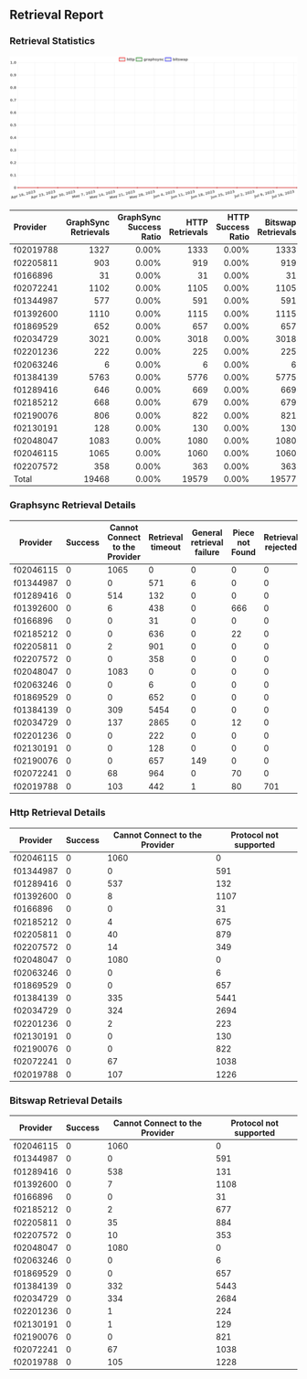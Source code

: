 ## Retrieval Report
### Retrieval Statistics
<img src="https://raw.githubusercontent.com/data-preservation-programs/filplus-checker-assets/main/filecoin-project/filecoin-plus-large-datasets/issues/1610/1689757237962.png"/>

| Provider  | GraphSync Retrievals | GraphSync Success Ratio | HTTP Retrievals | HTTP Success Ratio | Bitswap Retrievals | Bitswap Success Ratio |
| :-------- | -------------------: | ----------------------: | --------------: | -----------------: | -----------------: | --------------------: |
| f02019788 |                 1327 |                   0.00% |            1333 |              0.00% |               1333 |                 0.00% |
| f02205811 |                  903 |                   0.00% |             919 |              0.00% |                919 |                 0.00% |
| f0166896  |                   31 |                   0.00% |              31 |              0.00% |                 31 |                 0.00% |
| f02072241 |                 1102 |                   0.00% |            1105 |              0.00% |               1105 |                 0.00% |
| f01344987 |                  577 |                   0.00% |             591 |              0.00% |                591 |                 0.00% |
| f01392600 |                 1110 |                   0.00% |            1115 |              0.00% |               1115 |                 0.00% |
| f01869529 |                  652 |                   0.00% |             657 |              0.00% |                657 |                 0.00% |
| f02034729 |                 3021 |                   0.00% |            3018 |              0.00% |               3018 |                 0.00% |
| f02201236 |                  222 |                   0.00% |             225 |              0.00% |                225 |                 0.00% |
| f02063246 |                    6 |                   0.00% |               6 |              0.00% |                  6 |                 0.00% |
| f01384139 |                 5763 |                   0.00% |            5776 |              0.00% |               5775 |                 0.00% |
| f01289416 |                  646 |                   0.00% |             669 |              0.00% |                669 |                 0.00% |
| f02185212 |                  668 |                   0.00% |             679 |              0.00% |                679 |                 0.00% |
| f02190076 |                  806 |                   0.00% |             822 |              0.00% |                821 |                 0.00% |
| f02130191 |                  128 |                   0.00% |             130 |              0.00% |                130 |                 0.00% |
| f02048047 |                 1083 |                   0.00% |            1080 |              0.00% |               1080 |                 0.00% |
| f02046115 |                 1065 |                   0.00% |            1060 |              0.00% |               1060 |                 0.00% |
| f02207572 |                  358 |                   0.00% |             363 |              0.00% |                363 |                 0.00% |
| Total     |                19468 |                   0.00% |           19579 |              0.00% |              19577 |                 0.00% |

### Graphsync Retrieval Details
| Provider  | Success | Cannot Connect to the Provider | Retrieval timeout | General retrieval failure | Piece not Found | Retrieval rejected | Deal state missing |
| --------- | ------- | ------------------------------ | ----------------- | ------------------------- | --------------- | ------------------ | ------------------ |
| f02046115 | 0       | 1065                           | 0                 | 0                         | 0               | 0                  | 0                  |
| f01344987 | 0       | 0                              | 571               | 6                         | 0               | 0                  | 0                  |
| f01289416 | 0       | 514                            | 132               | 0                         | 0               | 0                  | 0                  |
| f01392600 | 0       | 6                              | 438               | 0                         | 666             | 0                  | 0                  |
| f0166896  | 0       | 0                              | 31                | 0                         | 0               | 0                  | 0                  |
| f02185212 | 0       | 0                              | 636               | 0                         | 22              | 0                  | 10                 |
| f02205811 | 0       | 2                              | 901               | 0                         | 0               | 0                  | 0                  |
| f02207572 | 0       | 0                              | 358               | 0                         | 0               | 0                  | 0                  |
| f02048047 | 0       | 1083                           | 0                 | 0                         | 0               | 0                  | 0                  |
| f02063246 | 0       | 0                              | 6                 | 0                         | 0               | 0                  | 0                  |
| f01869529 | 0       | 0                              | 652               | 0                         | 0               | 0                  | 0                  |
| f01384139 | 0       | 309                            | 5454              | 0                         | 0               | 0                  | 0                  |
| f02034729 | 0       | 137                            | 2865              | 0                         | 12              | 0                  | 7                  |
| f02201236 | 0       | 0                              | 222               | 0                         | 0               | 0                  | 0                  |
| f02130191 | 0       | 0                              | 128               | 0                         | 0               | 0                  | 0                  |
| f02190076 | 0       | 0                              | 657               | 149                       | 0               | 0                  | 0                  |
| f02072241 | 0       | 68                             | 964               | 0                         | 70              | 0                  | 0                  |
| f02019788 | 0       | 103                            | 442               | 1                         | 80              | 701                | 0                  |

### Http Retrieval Details
| Provider  | Success | Cannot Connect to the Provider | Protocol not supported |
| --------- | ------- | ------------------------------ | ---------------------- |
| f02046115 | 0       | 1060                           | 0                      |
| f01344987 | 0       | 0                              | 591                    |
| f01289416 | 0       | 537                            | 132                    |
| f01392600 | 0       | 8                              | 1107                   |
| f0166896  | 0       | 0                              | 31                     |
| f02185212 | 0       | 4                              | 675                    |
| f02205811 | 0       | 40                             | 879                    |
| f02207572 | 0       | 14                             | 349                    |
| f02048047 | 0       | 1080                           | 0                      |
| f02063246 | 0       | 0                              | 6                      |
| f01869529 | 0       | 0                              | 657                    |
| f01384139 | 0       | 335                            | 5441                   |
| f02034729 | 0       | 324                            | 2694                   |
| f02201236 | 0       | 2                              | 223                    |
| f02130191 | 0       | 0                              | 130                    |
| f02190076 | 0       | 0                              | 822                    |
| f02072241 | 0       | 67                             | 1038                   |
| f02019788 | 0       | 107                            | 1226                   |

### Bitswap Retrieval Details
| Provider  | Success | Cannot Connect to the Provider | Protocol not supported |
| --------- | ------- | ------------------------------ | ---------------------- |
| f02046115 | 0       | 1060                           | 0                      |
| f01344987 | 0       | 0                              | 591                    |
| f01289416 | 0       | 538                            | 131                    |
| f01392600 | 0       | 7                              | 1108                   |
| f0166896  | 0       | 0                              | 31                     |
| f02185212 | 0       | 2                              | 677                    |
| f02205811 | 0       | 35                             | 884                    |
| f02207572 | 0       | 10                             | 353                    |
| f02048047 | 0       | 1080                           | 0                      |
| f02063246 | 0       | 0                              | 6                      |
| f01869529 | 0       | 0                              | 657                    |
| f01384139 | 0       | 332                            | 5443                   |
| f02034729 | 0       | 334                            | 2684                   |
| f02201236 | 0       | 1                              | 224                    |
| f02130191 | 0       | 1                              | 129                    |
| f02190076 | 0       | 0                              | 821                    |
| f02072241 | 0       | 67                             | 1038                   |
| f02019788 | 0       | 105                            | 1228                   |
